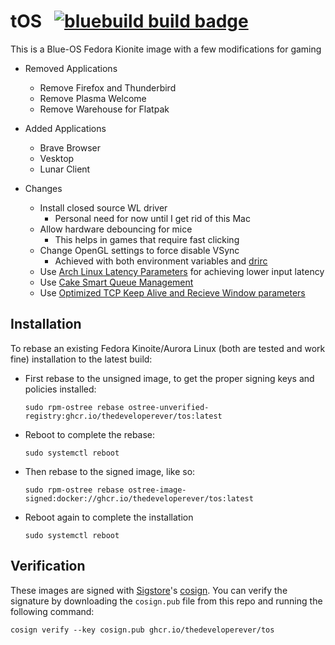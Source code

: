 # tOS &nbsp; [![bluebuild build badge](https://github.com/thedeveloperever/tos/actions/workflows/build.yml/badge.svg)](https://github.com/thedeveloperever/tos/actions/workflows/build.yml)

This is a Blue-OS Fedora Kionite image with a few modifications for gaming

- Removed Applications
  - Remove Firefox and Thunderbird
  - Remove Plasma Welcome
  - Remove Warehouse for Flatpak

- Added Applications
  - Brave Browser
  - Vesktop
  - Lunar Client

- Changes
  - Install closed source WL driver
    - Personal need for now until I get rid of this Mac
  - Allow hardware debouncing for mice
    - This helps in games that require fast clicking
  - Change OpenGL settings to force disable VSync
    - Achieved with both environment variables and [drirc](https://wiki.archlinux.org/title/Gaming#Reducing_DRI_latency)
  - Use [Arch Linux Latency Parameters](https://wiki.archlinux.org/title/Gaming#Make_the_changes_permanent) for achieving lower input latency
  - Use [Cake Smart Queue Management](https://wiki.archlinux.org/title/Gaming#Reduce_buffer_bloat_on_the_network)
  - Use [Optimized TCP Keep Alive and Recieve Window parameters](https://wiki.archlinux.org/title/Sysctl#Networking)

## Installation

To rebase an existing Fedora Kinoite/Aurora Linux (both are tested and work fine) installation to the latest build:

- First rebase to the unsigned image, to get the proper signing keys and policies installed:
  ```
  sudo rpm-ostree rebase ostree-unverified-registry:ghcr.io/thedeveloperever/tos:latest
  ```
- Reboot to complete the rebase:
  ```
  sudo systemctl reboot
  ```
- Then rebase to the signed image, like so:
  ```
  sudo rpm-ostree rebase ostree-image-signed:docker://ghcr.io/thedeveloperever/tos:latest
  ```
- Reboot again to complete the installation
  ```
  sudo systemctl reboot
  ```

## Verification

These images are signed with [Sigstore](https://www.sigstore.dev/)'s [cosign](https://github.com/sigstore/cosign). You can verify the signature by downloading the `cosign.pub` file from this repo and running the following command:

```
cosign verify --key cosign.pub ghcr.io/thedeveloperever/tos
```
